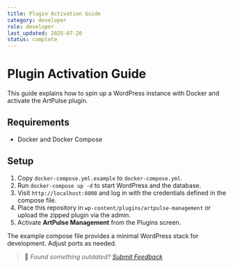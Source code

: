 ```yaml
---
title: Plugin Activation Guide
category: developer
role: developer
last_updated: 2025-07-20
status: complete
---
```


# Plugin Activation Guide

This guide explains how to spin up a WordPress instance with Docker and activate the ArtPulse plugin.

## Requirements

- Docker and Docker Compose

## Setup

1. Copy `docker-compose.yml.example` to `docker-compose.yml`.
2. Run `docker-compose up -d` to start WordPress and the database.
3. Visit `http://localhost:8000` and log in with the credentials defined in the compose file.
4. Place this repository in `wp-content/plugins/artpulse-management` or upload the zipped plugin via the admin.
5. Activate **ArtPulse Management** from the Plugins screen.

The example compose file provides a minimal WordPress stack for development. Adjust ports as needed.

> 💬 *Found something outdated? [Submit Feedback](feedback.md)*
